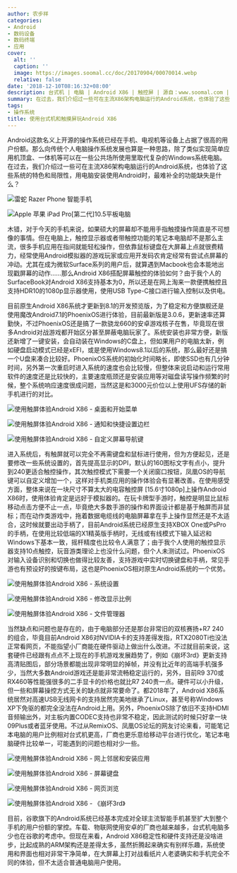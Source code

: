 ```yaml
---
author: 农步祥
categories:
- Android
- 数码设备
- 数码终端
- 应用
cover:
  alt: ''
  caption: ''
  image: https://images.soomal.cc/doc/20170904/00070014.webp
  relative: false
date: '2018-12-10T08:16:32+08:00'
description: 台式机 | 电脑 | Android X86 | 触控屏 | 源自：www.soomal.com | 版权：原创 |  平均/总评分：09.83/59
summary: 在过去，我们介绍过一些可在主流X86架构电脑运行的Android系统，也体验了这些系统的特色和局限性，不过使用电脑安装使用Android时，最难补全的功能缺失是什么？木错，对于今天的手机来说，如果硕大的屏幕却不能用手指触摸操作简直是不可想像的事情。
tags:
- 操作系统
title: 使用台式机和触摸屏玩Android X86
---
```


Android这款名义上开源的操作系统已经在手机、电视机等设备上占据了很高的用户份额。那么向传统个人电脑操作系统发展也算是一种思路，除了类似实现简单应用机顶盒、一体机等可以在一些公共场所使用里取代复杂的Windows系统电脑。在过去，我们介绍过一些可在主流X86架构电脑运行的Android系统，也体验了这些系统的特色和局限性，用电脑安装使用Android时，最难补全的功能缺失是什么？

![雷蛇 Razer Phone 智能手机](https://images.soomal.cc/doc/20180321/00073667_01.webp)



![Apple 苹果 iPad Pro[第二代]10.5平板电脑](https://images.soomal.cc/doc/20180323/00073716_01.webp)



木错，对于今天的手机来说，如果硕大的屏幕却不能用手指触摸操作简直是不可想像的事情。但在电脑上，触控显示器或者带触控功能的笔记本电脑却不是那么主流，很多手机应用在指间就能轻松操作，但依靠鼠标键盘在大屏幕上点就很费精力，经常使用Android模拟器的游戏玩家或应用开发码农肯定经常有尝试点屏幕的冲动。尤其在成为微软Surface系列的用户后，就算遇到Macbook也会本能地出现戳屏幕的动作……那么Android X86搭配屏幕触控的体验如何？由于我个人的SurfaceBook对Android X86支持基本为0，所以还是在网上淘来一款便携触控且支持HDR10的1080p显示器使用，使用USB Type-C接口进行输入控制以及供电。



目前原生Android X86系统才更新到8.1的开发预览版，为了稳定和方便旗舰还是使用魔改Android7.1的PhoenixOS进行体验，目前最新版是3.0.6，更新速率还算勤快，不过PhoenixOS还是搞了一款骁龙660的安卓游戏核子在售，毕竟现在很多Android对战游戏都开始区分甚至屏蔽电脑玩家了。系统安装也非常方便，新版还新增了一键安装，会自动装在Windows的C盘上，但如果用户的电脑太新，例如硬盘启动模式已经是xEFI，或是使用Windows8.1以后的系统，那么最好还是搞一个U盘来凑合比较好。PhoenixOS系统的初始化时间略长，即使SSD也有几分钟时间，另外第一次重启时进入系统的速度也会比较慢，但整体来说启动和运行常用软件的速度还是比较快的，主要速度瓶颈还是安装应用等对磁盘读写操作频繁的时候，整个系统响应速度很成问题，当然这是和3000元价位以上使用UFS存储的新手机进行的对比。



![使用触屏体验Android X86 - 桌面和开始菜单](https://images.soomal.cc/doc/20181210/00078691_01.webp)



![使用触屏体验Android X86 - 通知和快捷设置边栏](https://images.soomal.cc/doc/20181210/00078692_01.webp)



![使用触屏体验Android X86 - 自定义屏幕导航键](https://images.soomal.cc/doc/20181210/00078693_01.webp)



进入系统后，有触屏就可以完全不再需键盘和鼠标进行使用，但为方便起见，还是要修改一些系统设置的，首先提高显示的DPI，默认的160图标文字有点小，提升到240更适合触控操作，其次触控模式下需要一个关闭窗口按钮，凤凰OS的导航键可以自定义增加一个，这样对手机类应用的操作体验会有显著改善。在使用感受方面，整体来说在一块尺寸不算太大的电容触控屏 [15.6寸1080p]上操作Android X86时，使用体验肯定是远好于模拟器的。在玩卡牌型手游时，触控是明显比鼠标移动点击方便不止一点，毕竟绝大多数手游的操作和界面设计都是基于触屏而非鼠标；而在动作类游戏中，拖着数据电缆线的电脑屏幕拿在手上操作显然还是不太适合，这时候就要出动手柄了，目前Android系统已经原生支持XBOX One或PsPro的手柄，在使用比较低端的X1精英版手柄时，无线或有线模式下输入延迟和Windows下基本一致，摇杆精度也比较令人满意了；由于我个人使用的触控显示器支持10点触控，玩音游类理论上也没什么问题，但个人未测试过。PhoenixOS对输入设备识别和切换也做得比较友善，支持游戏中实时切换键盘和手柄，常见手游也有预设好的按键布局，这也是PhoenixOS相对原生Android系统的一个优势。



![使用触屏体验Android X86 - 系统设置](https://images.soomal.cc/doc/20181210/00078694_01.webp)



![使用触屏体验Android X86 - 修改显示比例](https://images.soomal.cc/doc/20181210/00078695_01.webp)



![使用触屏体验Android X86 - 文件管理器](https://images.soomal.cc/doc/20181210/00078696_01.webp)



当然缺点和问题也是存在的，由于电脑部分还是那台非常旧的双核赛扬+R7 240的组合，毕竟目前Android X86对NVIDIA卡的支持差得发指，RTX2080Ti也没法正常看网页，不能指望小厂商能在硬件驱动上做出什么改进。不过就目前来说，这套硬件已经跟有点点不上现在的手机游戏发展趋势了，例如《崩坏3rd》更新支持高清贴图后，部分场景都能出现非常明显的掉帧，并没有比近年的高端手机强多少，当然大多数Android游戏还是能非常流畅稳定运行的，另外，目前R9 370或RX460等性能强很多的二手显卡的价格也就比R7 240贵一点。硬件可以小升级，但一些和屏幕操控方式无关的缺点就非常要命了。都2018年了，Android X86系统居然对高速USB无线网卡的支持居然完美地继承了Linux，甚至号称Windows XP下免驱的都完全没法在Android上用。另外，PhoenixOS除了依旧不支持HDMI音频输出外，对主板内置CODEC支持也非常不稳定，因此测试的时候只好拿一块09Plus或者蓝牙使用。不过从RemixOS、凤凰OS论坛的网友讨论来看，可能笔记本电脑的用户比例相对台式机更高，厂商也更乐意给移动平台进行优化，笔记本电脑硬件比较单一，可能遇到的问题也相对少一些。



![使用触屏体验Android X86 - 网上邻居和安装应用](https://images.soomal.cc/doc/20181210/00078697_01.webp)



![使用触屏体验Android X86 - 屏幕键盘](https://images.soomal.cc/doc/20181210/00078698_01.webp)



![使用触屏体验Android X86 - 网页浏览](https://images.soomal.cc/doc/20181210/00078699_01.webp)



![使用触屏体验Android X86 - 《崩坏3rd》](https://images.soomal.cc/doc/20181210/00078700_01.webp)



目前，谷歌旗下的Android系统已经基本完成对全球主流智能手机甚至扩大到整个手机的用户份额的掌控。车载、物联网使用安卓的厂商也越来越多，台式机电脑多少也在谷歌的考虑中。但现在来看，Android X86稳定性和硬件支持还是没啥进步，比起成熟的ARM架构还是差得太多，虽然折腾起来确实有别样乐趣，系统使用和界面也相对非常干净简单，在大屏幕上打对战看纸片人老婆确实和手机完全不同的体验，但不太适合普通电脑用户使用。